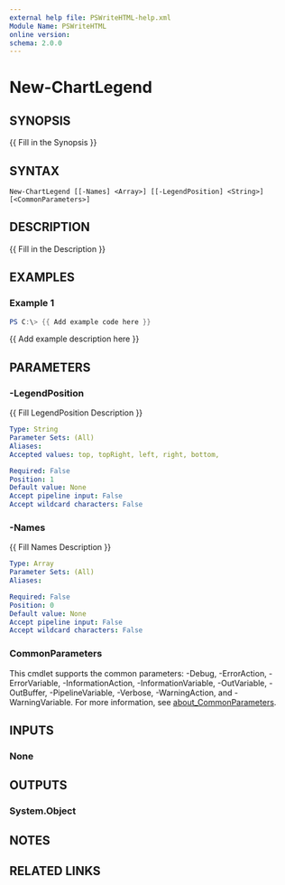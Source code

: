 ```yaml
---
external help file: PSWriteHTML-help.xml
Module Name: PSWriteHTML
online version:
schema: 2.0.0
---
```


# New-ChartLegend

## SYNOPSIS
{{ Fill in the Synopsis }}

## SYNTAX

```
New-ChartLegend [[-Names] <Array>] [[-LegendPosition] <String>] [<CommonParameters>]
```

## DESCRIPTION
{{ Fill in the Description }}

## EXAMPLES

### Example 1
```powershell
PS C:\> {{ Add example code here }}
```

{{ Add example description here }}

## PARAMETERS

### -LegendPosition
{{ Fill LegendPosition Description }}

```yaml
Type: String
Parameter Sets: (All)
Aliases:
Accepted values: top, topRight, left, right, bottom, 

Required: False
Position: 1
Default value: None
Accept pipeline input: False
Accept wildcard characters: False
```

### -Names
{{ Fill Names Description }}

```yaml
Type: Array
Parameter Sets: (All)
Aliases:

Required: False
Position: 0
Default value: None
Accept pipeline input: False
Accept wildcard characters: False
```

### CommonParameters
This cmdlet supports the common parameters: -Debug, -ErrorAction, -ErrorVariable, -InformationAction, -InformationVariable, -OutVariable, -OutBuffer, -PipelineVariable, -Verbose, -WarningAction, and -WarningVariable. For more information, see [about_CommonParameters](http://go.microsoft.com/fwlink/?LinkID=113216).

## INPUTS

### None

## OUTPUTS

### System.Object
## NOTES

## RELATED LINKS
